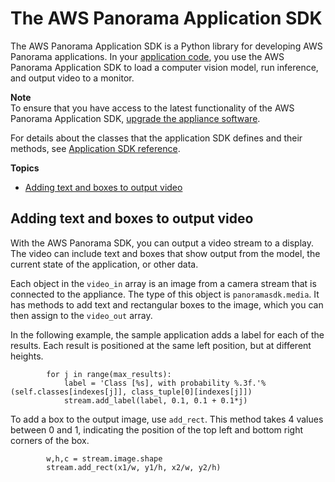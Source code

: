 # The AWS Panorama Application SDK<a name="applications-panoramasdk"></a>

The AWS Panorama Application SDK is a Python library for developing AWS Panorama applications\. In your [application code](gettingstarted-sample.md), you use the AWS Panorama Application SDK to load a computer vision model, run inference, and output video to a monitor\.

**Note**  
To ensure that you have access to the latest functionality of the AWS Panorama Application SDK, [upgrade the appliance software](appliance-manage.md#appliance-manage-software)\.

For details about the classes that the application SDK defines and their methods, see [Application SDK reference](https://github.com/awsdocs/aws-panorama-developer-guide/blob/main/resources/applicationsdk-reference.md)\.

**Topics**
+ [Adding text and boxes to output video](#applications-panoramasdk-overlays)

## Adding text and boxes to output video<a name="applications-panoramasdk-overlays"></a>

With the AWS Panorama SDK, you can output a video stream to a display\. The video can include text and boxes that show output from the model, the current state of the application, or other data\.

Each object in the `video_in` array is an image from a camera stream that is connected to the appliance\. The type of this object is `panoramasdk.media`\. It has methods to add text and rectangular boxes to the image, which you can then assign to the `video_out` array\.

In the following example, the sample application adds a label for each of the results\. Each result is positioned at the same left position, but at different heights\.

```
        for j in range(max_results):
            label = 'Class [%s], with probability %.3f.'% (self.classes[indexes[j]], class_tuple[0][indexes[j]])
            stream.add_label(label, 0.1, 0.1 + 0.1*j)
```

To add a box to the output image, use `add_rect`\. This method takes 4 values between 0 and 1, indicating the position of the top left and bottom right corners of the box\.

```
        w,h,c = stream.image.shape
        stream.add_rect(x1/w, y1/h, x2/w, y2/h)
```